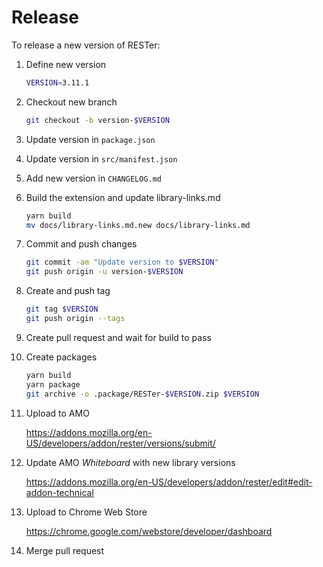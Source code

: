 # Release

To release a new version of RESTer:

1. Define new version

    ```sh
    VERSION=3.11.1
    ```

1. Checkout new branch

    ```sh
    git checkout -b version-$VERSION
    ```

1. Update version in `package.json`

1. Update version in `src/manifest.json`

1. Add new version in `CHANGELOG.md`

1. Build the extension and update library-links.md

   ```sh
   yarn build
   mv docs/library-links.md.new docs/library-links.md
   ```

1. Commit and push changes

    ```sh
    git commit -am "Update version to $VERSION"
    git push origin -u version-$VERSION
    ```

1. Create and push tag

    ```sh
    git tag $VERSION
    git push origin --tags
    ```

1. Create pull request and wait for build to pass

1. Create packages

    ```sh
    yarn build
    yarn package
    git archive -o .package/RESTer-$VERSION.zip $VERSION
    ```

1. Upload to AMO

    https://addons.mozilla.org/en-US/developers/addon/rester/versions/submit/

1. Update AMO _Whiteboard_ with new library versions

    https://addons.mozilla.org/en-US/developers/addon/rester/edit#edit-addon-technical

1. Upload to Chrome Web Store

    https://chrome.google.com/webstore/developer/dashboard

1. Merge pull request
